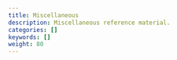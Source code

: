 ```yaml
---
title: Miscellaneous
description: Miscellaneous reference material.
categories: []
keywords: []
weight: 80
---
```

